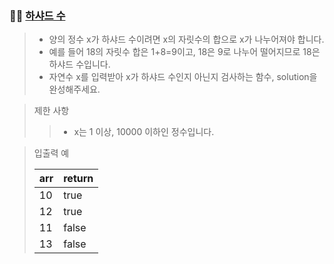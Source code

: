 ### 🧑‍💻 [하샤드 수](https://programmers.co.kr/learn/courses/30/lessons/12947)

> - 양의 정수 x가 하샤드 수이려면 x의 자릿수의 합으로 x가 나누어져야 합니다.
> - 예를 들어 18의 자릿수 합은 1+8=9이고, 18은 9로 나누어 떨어지므로 18은 하샤드 수입니다.
> - 자연수 x를 입력받아 x가 하샤드 수인지 아닌지 검사하는 함수, solution을 완성해주세요.

> 제한 사항
> 
> > - x는 1 이상, 10000 이하인 정수입니다.

> 입출력 예
> 
> |arr|return|
> |:---|:---|
> |10|true|
> |12|true|
> |11|false|
> |13|false|

